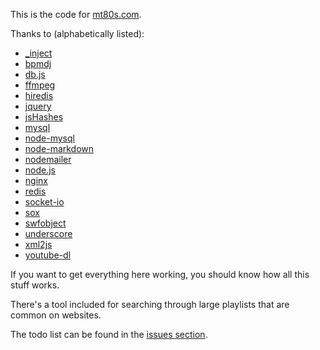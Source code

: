 This is the code for [mt80s.com](http://mt80s.com).

Thanks to (alphabetically listed):

 * [_inject](https://github.com/kristopolous/_inject)
 * [bpmdj](ftp://bpmdj.yellowcouch.org/bpmdj/)
 * [db.js](https://github.com/kristopolous/db.js)
 * [ffmpeg](http://ffmpeg.org/)
 * [hiredis](https://github.com/mranney/node_redis)
 * [jquery](http://jquery.com/)
 * [jsHashes](https://github.com/h2non/jsHashes)
 * [mysql](http://mysql.com/)
 * [node-mysql](https://github.com/felixge/node-mysql)
 * [node-markdown](https://github.com/andris9/node-markdown)
 * [nodemailer](https://github.com/andris9/Nodemailer)
 * [node.js](http://nodejs.org/)
 * [nginx](http://wiki.nginx.org/Main)
 * [redis](http://redis.io/)
 * [socket-io](http://socket.io/)
 * [sox](http://sox.sourceforge.net/)
 * [swfobject](http://code.google.com/p/swfobject/)
 * [underscore](https://github.com/documentcloud/underscore)
 * [xml2js](https://github.com/Leonidas-from-XIV/node-xml2js)
 * [youtube-dl](https://github.com/rg3/youtube-dl)

If you want to get everything here working, you should know how all this
stuff works.

There's a tool included for searching through large playlists that are common on websites.

The todo list can be found in the [issues section](https://github.com/kristopolous/emptyv/issues).
